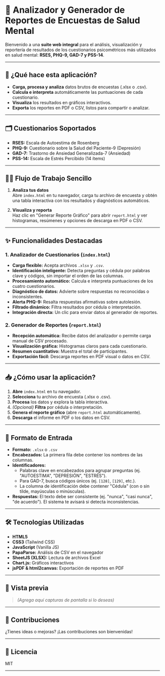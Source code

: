 # 🧠 Analizador y Generador de Reportes de Encuestas de Salud Mental

Bienvenido a una **suite web integral** para el análisis, visualización y reportería de resultados de los cuestionarios psicométricos más utilizados en salud mental: **RSES, PHQ-9, GAD-7 y PSS-14**.

---

## 🚀 ¿Qué hace esta aplicación?

- **Carga, procesa y analiza** datos brutos de encuestas (.xlsx o .csv).
- **Calcula e interpreta** automáticamente las puntuaciones de cada cuestionario.
- **Visualiza** los resultados en gráficos interactivos.
- **Exporta** los reportes en PDF o CSV, listos para compartir o analizar.

---

## 🗂️ Cuestionarios Soportados

- **RSES:** Escala de Autoestima de Rosenberg
- **PHQ-9:** Cuestionario sobre la Salud del Paciente-9 (Depresión)
- **GAD-7:** Trastorno de Ansiedad Generalizada-7 (Ansiedad)
- **PSS-14:** Escala de Estrés Percibido (14 ítems)

---

## 🏄‍♂️ Flujo de Trabajo Sencillo

1. **Analiza tus datos**  
   Abre `index.html` en tu navegador, carga tu archivo de encuesta y obtén una tabla interactiva con los resultados y diagnósticos automáticos.

2. **Visualiza y reporta**  
   Haz clic en "Generar Reporte Gráfico" para abrir `report.html` y ver histogramas, resúmenes y opciones de descarga en PDF o CSV.

---

## ✨ Funcionalidades Destacadas

### 1. Analizador de Cuestionarios (`index.html`)
- **Carga flexible:** Acepta archivos `.xlsx` y `.csv`.
- **Identificación inteligente:** Detecta preguntas y cédula por palabras clave y códigos, sin importar el orden de las columnas.
- **Procesamiento automático:** Calcula e interpreta puntuaciones de los cuatro cuestionarios.
- **Diagnóstico de datos:** Advierte sobre respuestas no reconocidas o inconsistentes.
- **Alerta PHQ-9:** Resalta respuestas afirmativas sobre autolesión.
- **Filtrado dinámico:** Filtra resultados por cédula o interpretación.
- **Integración directa:** Un clic para enviar datos al generador de reportes.

### 2. Generador de Reportes (`report.html`)
- **Recepción automática:** Recibe datos del analizador o permite carga manual de CSV procesado.
- **Visualización gráfica:** Histogramas claros para cada cuestionario.
- **Resumen cuantitativo:** Muestra el total de participantes.
- **Exportación fácil:** Descarga reportes en PDF visual o datos en CSV.

---

## 📥 ¿Cómo usar la aplicación?

1. **Abre** `index.html` en tu navegador.
2. **Selecciona** tu archivo de encuesta (.xlsx o .csv).
3. **Procesa** los datos y explora la tabla interactiva.
4. *(Opcional)* **Filtra** por cédula o interpretación.
5. **Genera el reporte gráfico** (abre `report.html` automáticamente).
6. **Descarga** el informe en PDF o los datos en CSV.

---

## 📑 Formato de Entrada

- **Formato:** `.xlsx` o `.csv`
- **Encabezados:** La primera fila debe contener los nombres de las columnas.
- **Identificadores:**  
  - Palabras clave en encabezados para agrupar preguntas (ej. "AUTOESTIMA", "DEPRESIÓN", "ESTRÉS").
  - Para GAD-7, busca códigos únicos (ej. `[128]`, `[129]`, etc.).
  - La columna de identificación debe contener "Cédula" (con o sin tilde, mayúsculas o minúsculas).
- **Respuestas:** El texto debe ser consistente (ej. "nunca", "casi nunca", "de acuerdo"). El sistema te avisará si detecta inconsistencias.

---

## 🛠️ Tecnologías Utilizadas

- **HTML5**
- **CSS3** (Tailwind CSS)
- **JavaScript** (Vanilla JS)
- **PapaParse:** Análisis de CSV en el navegador
- **SheetJS (XLSX):** Lectura de archivos Excel
- **Chart.js:** Gráficos interactivos
- **jsPDF & html2canvas:** Exportación de reportes en PDF

---

## 📸 Vista previa

> *(Agrega aquí capturas de pantalla si lo deseas)*

---

## 🤝 Contribuciones

¿Tienes ideas o mejoras? ¡Las contribuciones son bienvenidas!

---

## 📄 Licencia

MIT

---